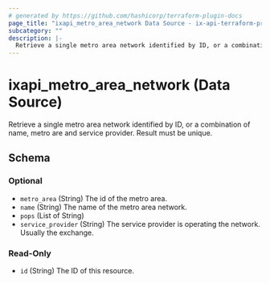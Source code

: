 ```yaml
---
# generated by https://github.com/hashicorp/terraform-plugin-docs
page_title: "ixapi_metro_area_network Data Source - ix-api-terraform-provider"
subcategory: ""
description: |-
  Retrieve a single metro area network identified by ID, or a combination of name, metro are and service provider. Result must be unique.
---
```


# ixapi_metro_area_network (Data Source)

Retrieve a single metro area network identified by ID, or a combination of name, metro are and service provider. Result must be unique.



<!-- schema generated by tfplugindocs -->
## Schema

### Optional

- `metro_area` (String) The id of the metro area.
- `name` (String) The name of the metro area network.
- `pops` (List of String)
- `service_provider` (String) The service provider is operating the network. Usually the exchange.

### Read-Only

- `id` (String) The ID of this resource.


